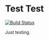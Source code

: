 Test Test
=========

[![Build Status](https://travis-ci.org/simonwheatley/test-test.png?branch=master)](https://travis-ci.org/simonwheatley/test-test)

Just testing.